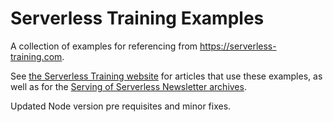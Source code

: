 # Serverless Training Examples

A collection of examples for referencing from https://serverless-training.com.

See [the Serverless Training website][site] for articles that use these examples, as well
as for the [Serving of Serverless Newsletter archives][site].

Updated Node version pre requisites and minor fixes.


[site]: https://serverless-training.com
